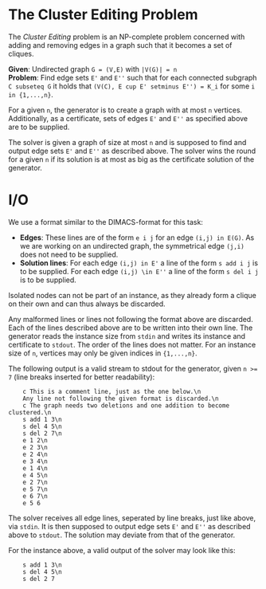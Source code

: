 # The Cluster Editing Problem
The *Cluster Editing* problem is an NP-complete problem 
concerned with adding and removing edges in
a graph such that it becomes a set of cliques.

**Given**: Undirected graph `G = (V,E)` with `|V(G)| = n`  
**Problem**: Find edge sets `E'` and `E''` such that for each connected
subgraph `C subseteq G` it holds that `(V(C), E cup E' setminus E'') = K_i` for
some `i in {1,...,n}`.

For a given `n`, the generator is to create a graph with at most `n` vertices.
Additionally, as a certificate, sets of edges `E'` and `E''` as specified above
are to be supplied.

The solver is given a graph of size at most `n` and is supposed to find and
output edge sets `E'` and `E''` as described above. The solver wins the round
for a given `n` if its solution is at most as big as the certificate solution
of the generator.

# I/O
We use a format similar to the DIMACS-format for this task:
* **Edges**: These lines are of the form `e i j`
    for an edge `(i,j) in E(G)`. As we are working on an undirected graph, 
    the symmetrical edge `(j,i)` does not need to be supplied.
* **Solution lines**: For each edge `(i,j) in E'` a line of the form `s add i j` 
    is to be supplied. For each edge `(i,j) \in E''` a line of the form 
    `s del i j` is to be supplied.

Isolated nodes can not be part of an instance, as they already form a clique on
their own and can thus always be discarded.

Any malformed lines  or lines not following the format above are discarded.
Each of the lines described above are to be written into their own line.
The generator reads the instance size from `stdin` and writes its instance 
and certificate to `stdout`. The order of the lines does not matter. For an
instance size of `n`, vertices may only be given indices in `{1,...,n}`.

The following output is a valid stream to stdout for the generator, given 
`n >= 7` (line breaks inserted for better readability):
```
    c This is a comment line, just as the one below.\n
    Any line not following the given format is discarded.\n
    c The graph needs two deletions and one addition to become clustered.\n
    s add 1 3\n
    s del 4 5\n
    s del 2 7\n
    e 1 2\n
    e 2 3\n
    e 2 4\n
    e 3 4\n
    e 1 4\n
    e 4 5\n
    e 2 7\n
    e 5 7\n
    e 6 7\n
    e 5 6
```
The solver receives all edge lines, seperated by line breaks, just like above, 
via `stdin`. It is then supposed to output edge sets `E'` and `E''` as described
above to `stdout`. The solution may deviate from that of the generator.

For the instance above, a valid output of the solver may look like this:
```
    s add 1 3\n
    s del 4 5\n
    s del 2 7
```